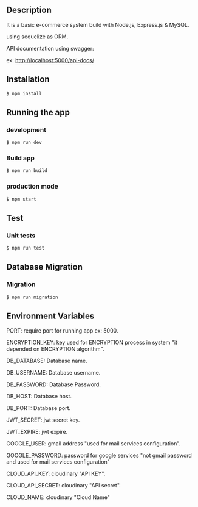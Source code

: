 ## Description

It is a basic e-commerce system build with Node.js, Express.js & MySQL.

using sequelize as ORM.

API documentation using swagger:

ex: [http://localhost:5000/api-docs/](http://localhost:5000/api-docs/)

## Installation

```bash
$ npm install
```

## Running the app

### development

```bash
$ npm run dev
```

### Build app

```bash
$ npm run build
```

### production mode

```bash
$ npm start
```

## Test

### Unit tests

```bash
$ npm run test
```

## Database Migration

### Migration

```bash
$ npm run migration
```

## Environment Variables

PORT: require port for running app ex: 5000.

ENCRYPTION_KEY: key used for ENCRYPTION process in system "it depended on ENCRYPTION algorithm".

DB_DATABASE: Database name.

DB_USERNAME: Database username.

DB_PASSWORD: Database Password.

DB_HOST: Database host.

DB_PORT: Database port.

JWT_SECRET: jwt secret key.

JWT_EXPIRE: jwt expire.

GOOGLE_USER: gmail address "used for mail services configuration".

GOOGLE_PASSWORD: password for google services "not gmail password and used for mail services configuration"

CLOUD_API_KEY: cloudinary "API KEY".

CLOUD_API_SECRET: cloudinary "API secret".

CLOUD_NAME: cloudinary "Cloud Name"
